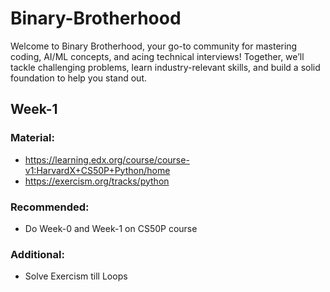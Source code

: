 # Binary-Brotherhood
Welcome to Binary Brotherhood, your go-to community for mastering coding, AI/ML concepts, and acing technical interviews! Together, we’ll tackle challenging problems, learn industry-relevant skills, and build a solid foundation to help you stand out.

## Week-1
### Material:
- ⁠https://learning.edx.org/course/course-v1:HarvardX+CS50P+Python/home
- ⁠⁠https://exercism.org/tracks/python
### Recommended:
- Do Week-0 and Week-1 on CS50P course
### Additional:
- Solve Exercism till Loops
